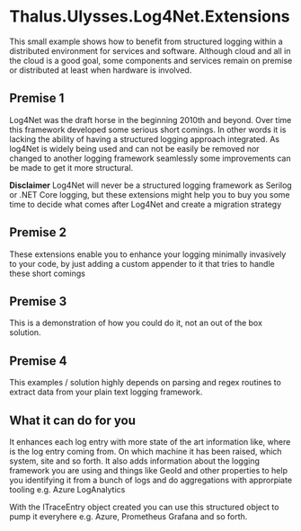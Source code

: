 ﻿# Thalus.Ulysses.Log4Net.Extensions

This small example shows how to benefit from structured logging within a distributed environment
for services and software. Although cloud and all in the cloud is a good goal, some components and
services remain on premise or distributed at least when hardware is involved.

## Premise 1
Log4Net was the draft horse in the beginning 2010th and beyond. Over time this framework developed
some serious short comings. In other words it is lacking the ability of having a structured logging
approach integrated. As log4Net is widely being used and can not be easily be removed nor changed to
another logging framework seamlessly some improvements can be made to get it more structural.

**Disclaimer**
Log4Net will never be a structured logging framework as Serilog or .NET Core logging, but these extensions
might help you to buy you some time to decide what comes after Log4Net and create a migration strategy

## Premise 2
These extensions enable you to enhance your logging minimally invasively to your code, by just adding
a custom appender to it that tries to handle these short comings

## Premise 3
This is a demonstration of how you could do it, not an out of the box solution.

## Premise 4
This examples / solution highly depends on parsing and regex routines to extract data from your plain
text logging framework.

## What it can do for you
It enhances each log entry with more state of the art information like, where is the log entry coming
from. On which machine it has been raised, which system, site and so forth. It also adds information 
about the logging framework you are using and things like GeoId and other properties to help you 
identifying it from a bunch of logs and do aggregations with approrpiate tooling e.g. Azure LogAnalytics

With the ITraceEntry object created you can use this structured object to pump it everyhere e.g. Azure,
Prometheus Grafana and so forth.